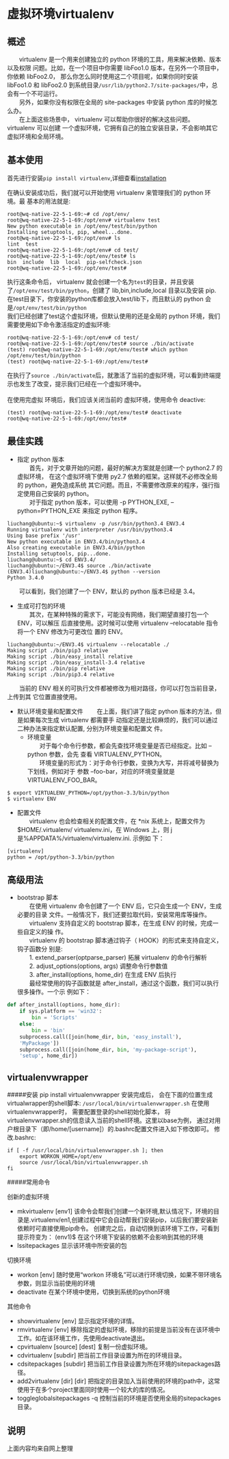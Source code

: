 # 虚拟环境virtualenv



## 概述

&emsp;&emsp;virtualenv 是一个用来创建独立的 python 环境的工具，用来解决依赖、版本以及权限
问题。比如，在一个项目中你需要 libFoo1.0 版本，在另外一个项目中，你依赖 libFoo2.0，
那么你怎么同时使用这二个项目呢，如果你同时安装 libFoo1.0 和 libFoo2.0 到系统目录```/usr/lib/python2.7/site-packages/```中，总会有一个不可运行。  
&emsp;&emsp;另外，如果你没有权限在全局的 site-packages 中安装 python 库的时候怎么办。  
&emsp;&emsp;在上面这些场景中， virtualenv 可以帮助你很好的解决这些问题。 virtualenv 可以创建
一个虚拟环境，它拥有自己的独立安装目录，不会影响其它虚拟环境和全局环境。


## 基本使用

首先进行安装```pip install virtualenv```,详细查看[installation](https://virtualenv.pypa.io/en/stable/installation/)


在确认安装成功后，我们就可以开始使用 virtualenv 来管理我们的 python 环境。最
基本的用法就是:  

```
root@wq-native-22-5-1-69:~# cd /opt/env/
root@wq-native-22-5-1-69:/opt/env# virtualenv test
New python executable in /opt/env/test/bin/python
Installing setuptools, pip, wheel...done.
root@wq-native-22-5-1-69:/opt/env# ls
lint  test
root@wq-native-22-5-1-69:/opt/env# cd test/
root@wq-native-22-5-1-69:/opt/env/test# ls
bin  include  lib  local  pip-selfcheck.json
root@wq-native-22-5-1-69:/opt/env/test# 
```


执行这条命令后， virtualenv 就会创建一个名为```test```的目录，并且安装了```/opt/env/test/bin/python```，创建了 lib,bin,include,local 目录以及安装 pip. 在test目录下，你安装的python库都会放入test/lib下，而且默认的 python 会是```/opt/env/test/bin/python ```
</br>
我们已经创建了test这个虚拟环境，但默认使用的还是全局的 python 环境，我们需要使用如下命令激活指定的虚拟环境:

```
root@wq-native-22-5-1-69:/opt/env# cd test/
root@wq-native-22-5-1-69:/opt/env/test# source ./bin/activate
(test) root@wq-native-22-5-1-69:/opt/env/test# which python
/opt/env/test/bin/python
(test) root@wq-native-22-5-1-69:/opt/env/test# 

```
在执行了```source ./bin/activate```后，就激活了当前的虚拟环境，可以看到终端提示也发生了改变，提示我们已经在一个虚拟环境中。  
</br>
在使用完虚拟 环境后，我们应该关闭当前的 虚拟环境，使用命令 deactive:
```
(test) root@wq-native-22-5-1-69:/opt/env/test# deactivate 
root@wq-native-22-5-1-69:/opt/env/test# 

```

## 最佳实践

* 指定 python 版本  
&emsp;&emsp;首先，对于文章开始的问题，最好的解决方案就是创建一个 python2.7 的虚拟环境，
在这个虚拟环境下使用 py2.7 依赖的框架。这样就不必修改全局的 python，避免造成系统
其它问题。而且，不需要修改原来的程序，强行指定使用自己安装的 python。  
&emsp;&emsp;对于指定 python 版本，可以使用 -p PYTHON_EXE, –python=PYTHON_EXE 来指定
python 程序。  
```
liuchang@ubuntu:~$ virtualenv -p /usr/bin/python3.4 ENV3.4
Running virtualenv with interpreter /usr/bin/python3.4
Using base prefix '/usr'
New python executable in ENV3.4/bin/python3.4
Also creating executable in ENV3.4/bin/python
Installing setuptools, pip...done.
liuchang@ubuntu:~$ cd ENV3.4/
liuchang@ubuntu:~/ENV3.4$ source ./bin/activate
(ENV3.4)liuchang@ubuntu:~/ENV3.4$ python --version
Python 3.4.0
```
&emsp;&emsp;可以看到，我们创建了一个 ENV，默认的 python 版本已经是 3.4。  
* 生成可打包的环境  
&emsp;&emsp;其次，在某种特殊的需求下，可能没有网络，我们期望直接打包一个 ENV，可以解压
后直接使用。这时候可以使用 virtualenv –relocatable 指令将一个 ENV 修改为可更改位
置的 ENV。  
```
liuchang@ubuntu:~/ENV3.4$ virtualenv --relocatable ./
Making script ./bin/pip3 relative
Making script ./bin/easy_install relative
Making script ./bin/easy_install-3.4 relative
Making script ./bin/pip relative
Making script ./bin/pip3.4 relative
```
&emsp;&emsp;当前的 ENV 相关的可执行文件都被修改为相对路径，你可以打包当前目录，上传到其
它位置直接使用。  
* 默认环境变量和配置文件
&emsp;&emsp;在上面，我们讲了指定 python 版本的方法，但是如果每次生成 virtualenv 都需要手
动指定还是比较麻烦的，我们可以通过二种办法来指定默认配置, 分别为环境变量和配置文
件。  
  * 环境变量  
&emsp;&emsp;对于每个命令行参数，都会先查找环境变量是否已经指定。比如 –python 参数，会先
查看 VIRTUALENV_PYTHON。  
&emsp;&emsp;环境变量的形式为：对于命令行参数，变换为大写，并将减号替换为下划线，例如对于
参数 –foo-bar，对应的环境变量就是 VIRTUALENV_FOO_BAR。  
```
$ export VIRTUALENV_PYTHON=/opt/python-3.3/bin/python
$ virtualenv ENV
```
  * 配置文件  
&emsp;&emsp;virtualenv 也会检查相关的配置文件，在 *nix 系统上，配置文件为 $HOME/.virtualenv/
virtualenv.ini，在 Windows 上，则 j 是%APPDATA%/virtualenv/virtualenv.ini. 示例如
下：  
```
[virtualenv]
python = /opt/python-3.3/bin/python
```

高级用法
--------
* bootstrap 脚本  
&emsp;&emsp;在使用 virtualenv 命令创建了一个 ENV 后，它只会生成一个 ENV，生成必要的目录
文件。一般情况下，我们还要拉取代码，安装常用库等操作。  
&emsp;&emsp;virtualenv 支持自定义的 bootstrap 脚本，在生成 ENV 的时候，完成一些自定义的操
作。  
&emsp;&emsp;virtualenv 的 bootstrap 脚本通过钩子（ HOOK）的形式来支持自定义，钩子函数分
别是:  
&emsp;&emsp;1. extend_parser(optparse_parser) 拓展 virtualenv 的命令行解析  
&emsp;&emsp;2. adjust_options(options, args) 调整命令行参数值  
&emsp;&emsp;3. after_install(options, home_dir) 在生成 ENV 后执行  
&emsp;&emsp;最经常使用的钩子函数就是 after_install，通过这个函数，我们可以执行很多操作。一个示
例如下：  
``` python
def after_install(options, home_dir):
    if sys.platform == 'win32':
        bin = 'Scripts'
    else:
        bin = 'bin'
    subprocess.call([join(home_dir, bin, 'easy_install'),
    'MyPackage'])
    subprocess.call([join(home_dir, bin, 'my-package-script'),
    'setup', home_dir])
```

virtualenvwrapper
--------
#####安装
pip install virtualenvwrapper
安装完成后， 会在下面的位置生成virtualwrapper的shell脚本:
`/usr/local/bin/virtualenvwrapper.sh`
在使用virtualenvwrapper时， 需要配置登录的shell初始化脚本， 将virtualenvwrapper.sh的信息读入当前的shell环境。这里以base为例， 通过对用户根目录下（即/home/[username]）的.bashrc配置文件进入如下修改即可。
修改.bashrc:

```
if [ -f /usr/local/bin/virtualenvwrapper.sh ]; then
    export WORKON_HOME=/opt/env
    source /usr/local/bin/virtualenvwrapper.sh
fi
```

#####常用命令

创新的虚拟环境
- mkvirtualenv [env1]
该命令会帮我们创建一个新环境,默认情况下，环境的目录是.virtualenv/en1,创建过程中它会自动帮我们安装pip，以后我们要安装新依赖时可直接使用pip命令。
创建完之后，自动切换到该环境下工作，可看到提示符变为：
(env1)$
在这个环境下安装的依赖不会影响到其他的环境
- lssitepackages 显示该环境中所安装的包

切换环境
- workon [env]
随时使用“workon 环境名”可以进行环境切换，如果不带环境名参数，则显示当前使用的环境
- deactivate
在某个环境中使用，切换到系统的python环境

其他命令
- showvirtualenv [env] 显示指定环境的详情。
- rmvirtualenv [env] 移除指定的虚拟环境，移除的前提是当前没有在该环境中工作。如在该环境工作，先使用deactivate退出。
- cpvirtualenv [source] [dest] 复制一份虚拟环境。
- cdvirtualenv [subdir] 把当前工作目录设置为所在的环境目录。
- cdsitepackages [subdir] 把当前工作目录设置为所在环境的sitepackages路径。
- add2virtualenv [dir] [dir] 把指定的目录加入当前使用的环境的path中，这常使用于在多个project里面同时使用一个较大的库的情况。
- toggleglobalsitepackages -q 控制当前的环境是否使用全局的sitepackages目录。


说明
--------
上面内容均来自网上整理


